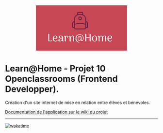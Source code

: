 <p align="center">
  <img src="/img/P10_FullLogo.png" width="300px" alt="Logo image"/>
</p>

# Learn@Home - Projet 10 Openclassrooms (Frontend Developper).

Création d'un site internet de mise en relation entre élèves et bénévoles.

[Documentation de l'application sur le wiki du projet](https://github.com/WARDI-Kamal/WARDI-Kamal_10_19012022/wiki)

---
[![wakatime](https://wakatime.com/badge/user/e9b04158-0482-414a-b06c-6cc1f928b1c7/project/7b01fad1-e713-4ce4-9b7e-2f6e52ec10c2.svg)](https://wakatime.com/badge/user/e9b04158-0482-414a-b06c-6cc1f928b1c7/project/7b01fad1-e713-4ce4-9b7e-2f6e52ec10c2)
